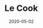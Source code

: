 ---
title: Le Cook
projectLink: https://le-cook.sznm.dev
repoLink: https://github.com/sozonome/le-cook
description: Food Recipe App. Build using Gatsby and Evergreen. 
date: "2020-05-02" 
highlight: true
appStoreLink:
playStoreLink:
---
